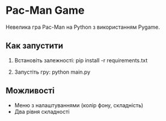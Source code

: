# Pac-Man Game

Невелика гра Pac-Man на Python з використанням Pygame.

## Как запустити

1. Встановіть залежності:
pip install -r requirements.txt


2. Запустіть гру:
python main.py


## Можливості

- Меню з налаштуваннями (колір фону, складність)
- Два рівня складності


